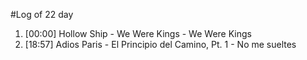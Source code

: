 #Log of 22 day

1. [00:00] Hollow Ship - We Were Kings - We Were Kings
1. [18:57] Adios Paris - El Principio del Camino, Pt. 1 - No me sueltes
